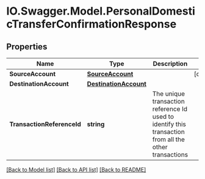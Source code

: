 # IO.Swagger.Model.PersonalDomesticTransferConfirmationResponse
## Properties

Name | Type | Description | Notes
------------ | ------------- | ------------- | -------------
**SourceAccount** | [**SourceAccount**](SourceAccount.md) |  | [optional] 
**DestinationAccount** | [**DestinationAccount**](DestinationAccount.md) |  | 
**TransactionReferenceId** | **string** | The unique transaction reference Id used to identify this transaction from all the other transactions | 

[[Back to Model list]](../README.md#documentation-for-models) [[Back to API list]](../README.md#documentation-for-api-endpoints) [[Back to README]](../README.md)

